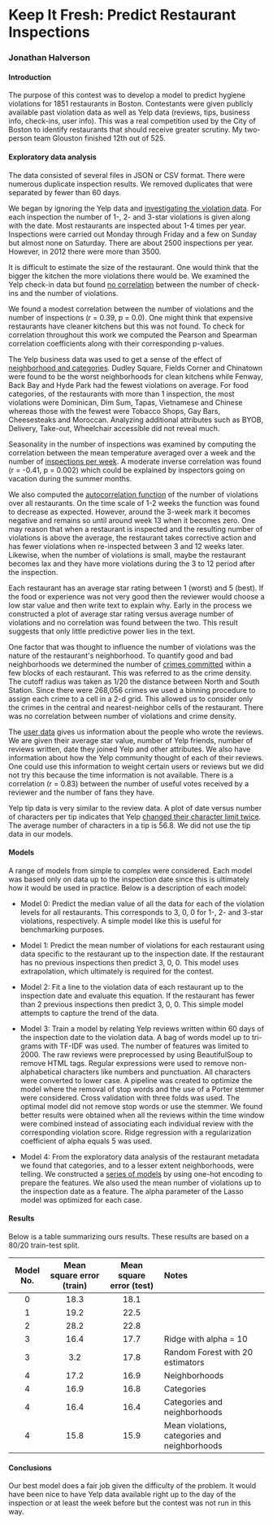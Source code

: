 # Keep It Fresh: Predict Restaurant Inspections

### Jonathan Halverson

#### Introduction

The purpose of this contest was to develop a model to predict hygiene violations for 1851 restaurants in Boston. Contestants were given publicly available past violation data as well as Yelp data (reviews, tips, business info, check-ins, user info). This was a real competition used by the City of Boston to identify restaurants that should receive greater scrutiny. My two-person team Glouston finished 12th out of 525.

#### Exploratory data analysis

The data consisted of several files in JSON or CSV format.
There were numerous duplicate inspection results. We removed duplicates that were
separated by fewer than 60 days.

We began by ignoring the Yelp data and [investigating the violation data](https://github.com/jhalverson/data_science/blob/master/project_boston_restaurants/part_1_no_yelp.ipynb). For each inspection
the number of 1-, 2- and 3-star violations is given along with the date.
Most restaurants are inspected about 1-4 times per year.
Inspections were carried out Monday through Friday and a few on Sunday
but almost none on Saturday. There are about 2500 inspections per year.
However, in 2012 there were more than 3500.

It is difficult to estimate the size of the restaurant. One would think that
the bigger the kitchen the more violations there would be. We examined
the Yelp check-in data but found [no correlation](https://github.com/jhalverson/data_science/blob/master/project_boston_restaurants/part_3_checkins.ipynb) between the number
of check-ins and the number of violations.

We found a modest correlation between the number of violations and the number of inspections (r = 0.39, p = 0.0). One might think that expensive restaurants have cleaner kitchens but this was not found. To check
for correlation throughout this work we computed the Pearson and Spearman correlation coefficients along with their
corresponding p-values.

The Yelp business data was used to get a sense of the effect of [neighborhood and categories](https://github.com/jhalverson/data_science/blob/master/project_boston_restaurants/part_2_yelp_business_data.ipynb).
Dudley Square, Fields Corner and Chinatown were found to be the worst neighborhoods for
clean kitchens while Fenway, Back Bay and Hyde Park had the fewest violations on average.
For food categories, of the restaurants with more than 1 inspection, the most violations were
Dominican, Dim Sum, Tapas, Vietnamese and Chinese whereas those with the fewest were
Tobacco Shops, Gay Bars, Cheesesteaks and Moroccan.
Analyzing additional attributes such as BYOB, Delivery, Take-out, Wheelchair accessible did not
reveal much.

Seasonality in the number of inspections was examined by computing the correlation between the mean temperature averaged over a week and the number of [inspections per week](https://github.com/jhalverson/data_science/blob/master/project_boston_restaurants/part_2b_correlation_time.ipynb). A moderate inverse correlation was found (r = -0.41, p = 0.002) which could be explained by inspectors going on vacation during the summer months.

We also computed the [autocorrelation function](https://github.com/jhalverson/data_science/blob/master/project_boston_restaurants/part_2b_correlation_time.ipynb) of the number of violations over all restaurants. On the time scale of 1-2 weeks the function was found to decrease as expected. However, around the 3-week mark it becomes negative and remains so until around week 13 when it becomes zero. One may reason that when a restaurant is inspected and the resulting number of violations is above the average, the restaurant takes corrective action and has fewer violations when re-inspected between 3 and 12 weeks later. Likewise, when the number of violations is small, maybe the restaurant becomes lax and they have more violations during the 3 to 12 period after the inspection.

Each restaurant has an average star rating between 1 (worst) and 5 (best).
If the food or experience was not very good then the reviewer would choose
a low star value and then write text to explain why.
Early in the process we constructed a plot of average
star rating versus average number of violations and no correlation was found between
the two. This result suggests that only little predictive power lies in the text.

One factor that was thought to influence the number of violations was the nature of the
restaurant's neighborhood. To quantify good and bad neighborhoods we determined
the number of [crimes committed](https://github.com/jhalverson/data_science/blob/master/project_boston_restaurants/part_2_yelp_business_data.ipynb) within a few blocks of each restaurant. This was referred
to as the crime density. The cutoff radius was taken as
1/20 the distance between North and South Station. Since there were 268,056 crimes
we used a binning procedure to assign each crime to a cell in a 2-d grid. This allowed us to
consider only the crimes in the central and nearest-neighbor cells of the restaurant.
There was no correlation between number of violations and crime density.

The [user data](https://github.com/jhalverson/data_science/blob/master/project_boston_restaurants/part_4_user_data.ipynb) gives us information about the people who wrote the reviews. We are given
their average star value, number of Yelp friends, number of reviews written,
date they joined Yelp and other attributes. We also have information about how the Yelp
community thought of each of their reviews. One could use this information to
weight certain users or reviews but we did not try this because the time information is not available. There is a correlation (r = 0.83)
between the number of useful votes received by a reviewer and the number of
fans they have.

Yelp tip data is very similar to the review data. A plot of date versus number of
characters per tip indicates that Yelp [changed their character limit twice](https://github.com/jhalverson/data_science/blob/master/project_boston_restaurants/part_5_tip_data_exploration.ipynb). The average
number of characters in a tip is 56.8. We did not use the tip data in our models.

#### Models

A range of models from simple to complex were considered. Each model was based only on data up to the inspection date since this is ultimately how it would be used in practice. Below is a description of each model:

* Model 0: Predict the median value of all the data for each of the violation levels for all restaurants. This corresponds to 3, 0, 0 for 1-, 2- and 3-star violations, respectively. A simple model like this is useful for benchmarking purposes.

* Model 1: Predict the mean number of violations for each restaurant using data specific to the restaurant up to
the inspection date. If the restaurant has no previous inspections then predict 3, 0, 0. This model uses
extrapolation, which ultimately is required for the contest.

* Model 2: Fit a line to the violation data of each restaurant up to the inspection date and evaluate this equation. If the
restaurant has fewer than 2 previous inspections then predict 3, 0, 0. This simple model attempts to capture the
trend of the data.

* Model 3: Train a model by relating Yelp reviews written within 60 days of the inspection date to the
violation data. A bag of words model up to tri-grams
with TF-IDF was used. The number of features was limited to 2000. The raw reviews were preprocessed by using
BeautifulSoup to remove HTML tags. Regular expressions were used to
remove non-alphabetical characters like numbers and punctuation. All characters were converted to lower case.
A pipeline was created to optimize the model where the removal of stop words and the use
of a Porter stemmer were considered. Cross validation with three folds was used. The optimal model did not remove
stop words or use the stemmer. We found better results were obtained when all the reviews
within the time window were combined instead of associating each individual review with the corresponding
violation score. Ridge regression with a regularization coefficient of alpha equals 5 was used.

* Model 4: From the exploratory data analysis of the restaurant metadata we found that categories, and to a lesser extent neighborhoods, were telling. We constructed a [series of models](https://github.com/jhalverson/data_science/blob/master/project_boston_restaurants/part_8_categories_neighborhoods_model.ipynb) by using one-hot encoding to prepare the features. We also used the
mean number of violations up to the inspection date as a feature. The alpha parameter of the Lasso model was optimized for each case.

#### Results

Below is a table summarizing ours results. These results are based on a 80/20 train-test split.

| Model No.| Mean square error (train) | Mean square error (test) | Notes |
|:---------:|:--------:|:-----------:|:------|
|0 | 18.3  | 18.1 | |
|1 | 19.2  | 22.5 | |
|2 | 28.2  | 22.8 | |
|3 | 16.4  | 17.7 | Ridge with alpha = 10|
|3 |  3.2  | 17.8 | Random Forest with 20 estimators|
|4 | 17.2  | 16.9 | Neighborhoods |
|4 | 16.9  | 16.8 | Categories |
|4 | 16.4  | 16.4 | Categories and neighborhoods |
|4 | 15.8  | 15.9 | Mean violations, categories and neighborhoods |

#### Conclusions

Our best model does a fair job given the difficulty of the problem. It would have been nice to have Yelp data available right up to the day of the inspection or at least the week before but the contest was not run in this way.
